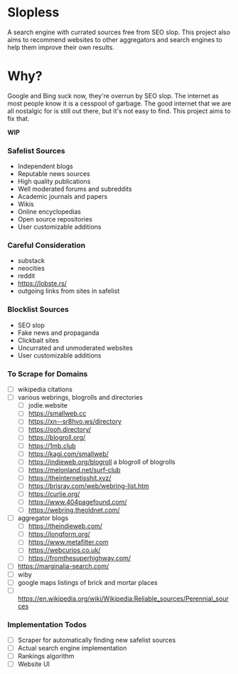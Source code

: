 # Slopless
A search engine with currated sources free from SEO slop. This project also aims to recommend websites to other aggregators and search engines to help them improve their own results.

# Why?
Google and Bing suck now, they're overrun by SEO slop. The internet as most people know it is a cesspool of garbage. The good internet that we are all nostalgic for is still out there, but it's not easy to find. This project aims to fix that.

**WIP**

### Safelist Sources
* Independent blogs
* Reputable news sources
* High quality publications
* Well moderated forums and subreddits
* Academic journals and papers
* Wikis
* Online encyclopedias
* Open source repositories
* User customizable additions

### Careful Consideration
* substack
* neocities
* reddit
* https://lobste.rs/
* outgoing links from sites in safelist

### Blocklist Sources
* SEO slop
* Fake news and propaganda
* Clickbait sites
* Uncurrated and unmoderated websites
* User customizable additions

### To Scrape for Domains
- [ ] wikipedia citations
- [ ] various webrings, blogrolls and directories
    - [ ] jodie.website
    - [ ] https://smallweb.cc
    - [ ] https://xn--sr8hvo.ws/directory
    - [ ] https://ooh.directory/
    - [ ] https://blogroll.org/
    - [ ] https://1mb.club
    - [ ] https://kagi.com/smallweb/
    - [ ] https://indieweb.org/blogroll a blogroll of blogrolls
    - [ ] https://melonland.net/surf-club
    - [ ] https://theinternetisshit.xyz/
    - [ ] https://brisray.com/web/webring-list.htm
    - [ ] https://curlie.org/
    - [ ] https://www.404pagefound.com/
    - [ ] https://webring.theoldnet.com/
- [ ] aggregator blogs
    - [ ] https://theindieweb.com/
    - [ ] https://longform.org/
    - [ ] https://www.metafilter.com
    - [ ] https://webcurios.co.uk/
    - [ ] https://fromthesuperhighway.com/
- [ ] https://marginalia-search.com/
- [ ] wiby
- [ ] google maps listings of brick and mortar places
- [ ] https://en.wikipedia.org/wiki/Wikipedia:Reliable_sources/Perennial_sources

### Implementation Todos
- [ ] Scraper for automatically finding new safelist sources
- [ ] Actual search engine implementation
- [ ] Rankings algorithm
- [ ] Website UI